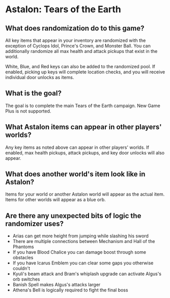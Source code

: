 # Astalon: Tears of the Earth

<!-- ## Where is the options page?

The [player options page for this game](../player-options) contains all the options you need to configure and export a config file. -->

## What does randomization do to this game?

All key items that appear in your inventory are randomized with the exception of Cyclops Idol, Prince's Crown, and Monster Ball. You can additionally randomize all max health and attack pickups that exist in the world.

White, Blue, and Red keys can also be added to the randomized pool. If enabled, picking up keys will complete location checks, and you will receive individual door unlocks as items.

## What is the goal?

The goal is to complete the main Tears of the Earth campaign. New Game Plus is not supported.

## What Astalon items can appear in other players' worlds?

Any key items as noted above can appear in other players' worlds. If enabled, max health pickups, attack pickups, and key door unlocks will also appear.

## What does another world's item look like in Astalon?

Items for your world or another Astalon world will appear as the actual item. Items for other worlds will appear as a blue orb.

## Are there any unexpected bits of logic the randomizer uses?

- Arias can get more height from jumping while slashing his sword
- There are multiple connections between Mechanism and Hall of the Phantoms
- If you have Blood Chalice you can damage boost through some obstacles
- If you have Icarus Emblem you can clear some gaps you otherwise couldn't
- Kyuli's beam attack and Bram's whiplash upgrade can activate Algus's orb switches
- Banish Spell makes Algus's attacks larger
- Athena's Bell is logically required to fight the final boss
